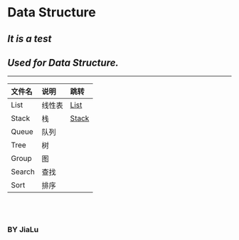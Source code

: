 # Data Structure

## *It is a test*
## *Used for Data Structure.*
-----

|文件名|说明|跳转|
|:---|:---|:---|
List|线性表|[List](/List)
Stack|栈|[Stack](/Stack)
Queue|队列
Tree|树
Group|图
Search|查找
Sort|排序

<br>
<br>

### BY JiaLu 


